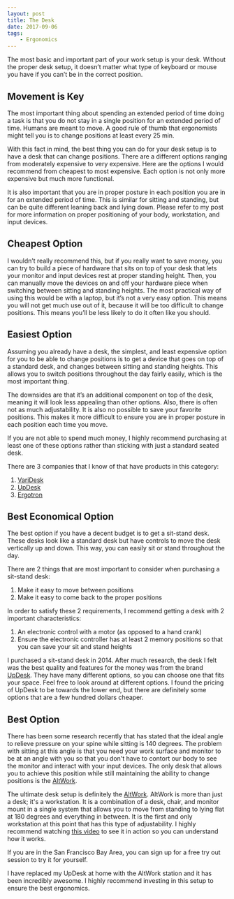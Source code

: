 ```yaml
---
layout: post
title: The Desk
date: 2017-09-06
tags: 
    - Ergonomics
---
```


The most basic and important part of your work setup is your desk. Without the proper desk setup, it doesn’t matter what type of keyboard or mouse you have if you can’t be in the correct position. 

## Movement is Key
The most important thing about spending an extended period of time doing a task is that you do not stay in a single position for an extended period of time.  Humans are meant to move. A good rule of thumb that ergonomists might tell you is to change positions at least every 25 min. 

With this fact in mind, the best thing you can do for your desk setup is to have a desk that can change positions. There are a different options ranging from moderately expensive to very expensive. Here are the options I would recommend from cheapest to most expensive. Each option is not only more expensive but much more functional.

It is also important that you are in proper posture in each position you are in for an extended period of time. This is similar for sitting and standing, but can be quite different leaning back and lying down. Please refer to my  post for more information on proper positioning of your body, workstation, and input devices. 

## Cheapest Option
I wouldn’t really recommend this, but if you really want to save money, you can try to build a piece of hardware that sits on top of your desk that lets your monitor and input devices rest at proper standing height. Then, you can manually move the devices on and off your hardware piece when switching between sitting and standing heights. The most practical way of using this would be with a laptop, but it’s not a very easy option. This means you will not get much use out of it, because it will be too difficult to change positions. This means you’ll be less likely to do it often like you should. 

## Easiest Option
Assuming you already have a desk, the simplest, and least expensive option for you to be able to change positions is to get a device that goes on top of a standard desk, and changes between sitting and standing heights. This allows you to switch positions throughout the day fairly easily, which is the most important thing. 

The downsides are that it’s an additional component on top of the desk, meaning it will look less appealing than other options. Also, there is often not as much adjustability. It is also no possible to save your favorite positions. This makes it more difficult to ensure you are in proper posture in each position each time you move. 

If you are not able to spend much money, I highly recommend purchasing at least one of these options rather than sticking with just a standard seated desk. 

There are 3 companies that I know of that have products in this category:
1. [VariDesk](www.varidesk.com "VariDesk")
2. [UpDesk](https://www.myupdesk.com/products#Desktop-Workstations "UpDesk Desktop Workstations")
2. [Ergotron](www.ergotron.com)

## Best Economical Option
The best option if you have a decent budget is to get a sit-stand desk. These desks look like a standard desk but have controls to move the desk vertically up and down. This way, you can easily sit or stand throughout the day. 

There are 2 things that are most important to consider when purchasing a sit-stand desk:
1. Make it easy to move between positions
2. Make it easy to come back to the proper positions

In order to satisfy these 2 requirements, I recommend getting a desk with 2 important characteristics:
1. An electronic control with a motor (as opposed to a hand crank)
2. Ensure the electronic controller has at least 2 memory positions so that you can save your sit and stand heights

I purchased a sit-stand desk in 2014. After much research, the desk I felt was the best quality and features for the money was from the brand [UpDesk](www.myupdesk.com "UpDesk"). They have many different options, so you can choose one that fits your space. Feel free to look around at different options. I found the pricing of UpDesk to be towards the lower end, but there are definitely some options that are a few hundred dollars cheaper. 

## Best Option
There has been some research recently that has stated that the ideal angle to relieve pressure on your spine while sitting is 140  degrees. The problem with sitting at this angle is that you need your work surface and monitor to be at an angle with you so that you don't have to contort our body to see the monitor and interact with your input devices. The only desk that allows you to achieve this position while still maintaining the ability to change positions is the [AltWork](www.altwork.com "AltWork"). 

The ultimate desk setup is definitely the [AltWork](www.altwork.com "AltWork"). AltWork is more than just a desk; it's a workstation. It is a combination of a desk, chair, and monitor mount in a single system that allows you to move from standing to lying flat at 180 degrees and everything in between. It is the first and only workstation at this point that has this type of adjustability. I highly recommend watching [this video](#)  to see it in action so you can understand how it works.

If you are in the San Francisco Bay Area, you can sign up for a free try out session to try it for yourself. 

I have replaced my UpDesk at home with the AltWork station and it has been incredibly awesome. I highly recommend investing in this setup to ensure the best ergonomics. 

